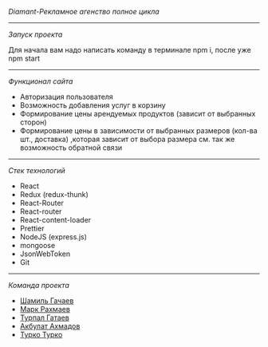 _Diamant-Рекламное агенство полное цикла_

---
_Запуск проекта_

Для начала вам надо написать команду в терминале npm i, после уже npm start

---


_Функционал сайта_
- Авторизация пользователя
- Возможность добавления услуг в корзину
- Формирование цены арендуемых продуктов (зависит от выбранных сторон)
- Формирование цены в зависимости от выбранных размеров (кол-ва шт., доставка) ,которая зависит от выбора размера см. так же возможность обратной связи

---
_Стек технологий_
- React 
- Redux (redux-thunk)
- React-Router 
- React-router
- React-content-loader
- Prettier 
- NodeJS (express.js)
- mongoose
- JsonWebToken
- Git 

---
_Команда проекта_
- [Шамиль Гачаев](https://github.com/shamml)
- [Марк Рахмаев](https://github.com/disspatchh)
- [Турпал Гатаев](https://github.com/a1one1)
- [Акбулат Ахмадов](https://github.com/Arsadidas)
- [Турко Турко](https://github.com/zarksas)
